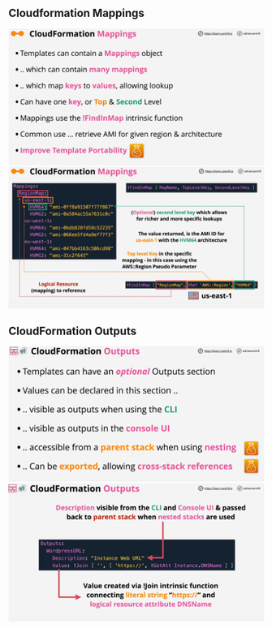 ## Cloudformation Mappings

![Mappings](./images/image-1.png)
![Mappings](./images/image-2.png)

## CloudFormation Outputs

![Outputs](./images/image-3.png)
![Outputs](./images/image-4.png)